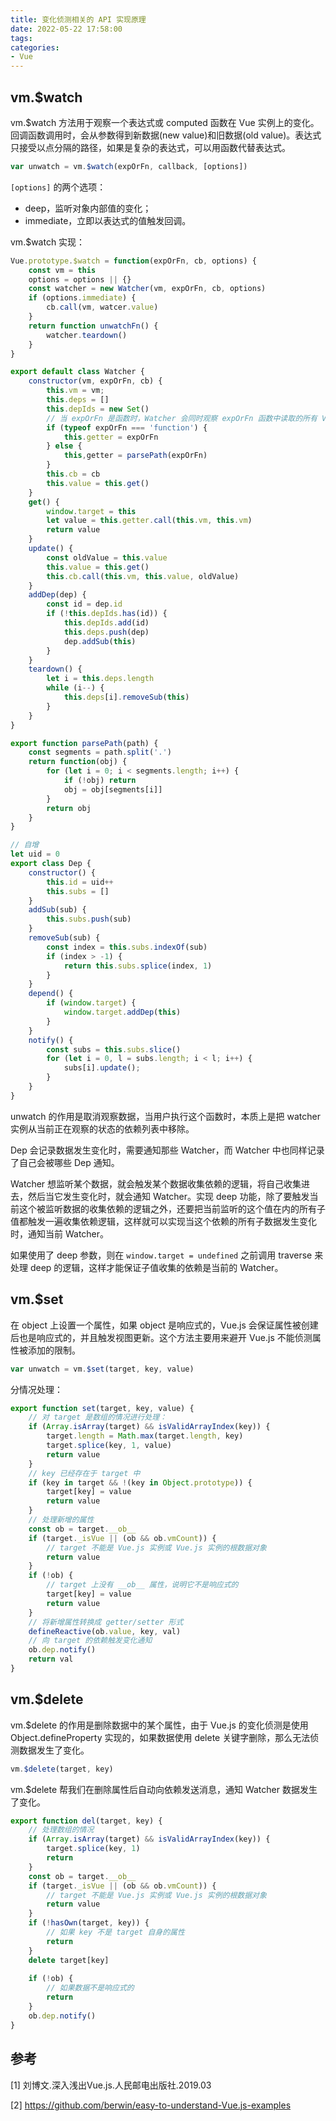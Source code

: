 ```yaml
---
title: 变化侦测相关的 API 实现原理
date: 2022-05-22 17:58:00
tags:
categories:
- Vue
---
```


## vm.$watch
vm.$watch 方法用于观察一个表达式或 computed 函数在 Vue 实例上的变化。回调函数调用时，会从参数得到新数据(new value)和旧数据(old value)。表达式只接受以点分隔的路径，如果是复杂的表达式，可以用函数代替表达式。
```javascript
var unwatch = vm.$watch(expOrFn, callback, [options])
```
`[options]` 的两个选项：
- deep，监听对象内部值的变化；
- immediate，立即以表达式的值触发回调。

vm.$watch 实现：
```javascript
Vue.prototype.$watch = function(expOrFn, cb, options) {
    const vm = this
    options = options || {}
    const watcher = new Watcher(vm, expOrFn, cb, options)
    if (options.immediate) {
        cb.call(vm, watcer.value)
    }
    return function unwatchFn() {
        watcher.teardown()
    }
}

export default class Watcher {
    constructor(vm, expOrFn, cb) {
        this.vm = vm;
        this.deps = []
        this.depIds = new Set()
        // 当 expOrFn 是函数时，Watcher 会同时观察 expOrFn 函数中读取的所有 Vue 实例上的响应式数据
        if (typeof expOrFn === 'function') {
            this.getter = expOrFn
        } else {
            this,getter = parsePath(expOrFn)
        }
        this.cb = cb
        this.value = this.get()
    }
    get() {
        window.target = this
        let value = this.getter.call(this.vm, this.vm)
        return value
    }
    update() {
        const oldValue = this.value
        this.value = this.get()
        this.cb.call(this.vm, this.value, oldValue)
    }
    addDep(dep) {
        const id = dep.id
        if (!this.depIds.has(id)) {
            this.depIds.add(id)
            this.deps.push(dep)
            dep.addSub(this)
        }
    }
    teardown() {
        let i = this.deps.length
        while (i--) {
            this.deps[i].removeSub(this)
        }
    }
}

export function parsePath(path) {
    const segments = path.split('.')
    return function(obj) {
        for (let i = 0; i < segments.length; i++) {
            if (!obj) return
            obj = obj[segments[i]]
        }
        return obj
    }
}

// 自增
let uid = 0
export class Dep {
    constructor() {
        this.id = uid++
        this.subs = []
    }
    addSub(sub) {
        this.subs.push(sub)
    }
    removeSub(sub) {
        const index = this.subs.indexOf(sub)
        if (index > -1) {
            return this.subs.splice(index, 1)
        }
    }
    depend() {
        if (window.target) {
            window.target.addDep(this)
        }
    }
    notify() {
        const subs = this.subs.slice()
        for (let i = 0, l = subs.length; i < l; i++) {
            subs[i].update();
        }
    }
}
```

unwatch 的作用是取消观察数据，当用户执行这个函数时，本质上是把 watcher 实例从当前正在观察的状态的依赖列表中移除。

Dep 会记录数据发生变化时，需要通知那些 Watcher，而 Watcher 中也同样记录了自己会被哪些 Dep 通知。

Watcher 想监听某个数据，就会触发某个数据收集依赖的逻辑，将自己收集进去，然后当它发生变化时，就会通知 Watcher。实现 deep 功能，除了要触发当前这个被监听数据的收集依赖的逻辑之外，还要把当前监听的这个值在内的所有子值都触发一遍收集依赖逻辑，这样就可以实现当这个依赖的所有子数据发生变化时，通知当前 Watcher。

如果使用了 deep 参数，则在 `window.target = undefined` 之前调用 traverse 来处理 deep 的逻辑，这样才能保证子值收集的依赖是当前的 Watcher。

## vm.$set
在 object 上设置一个属性，如果 object 是响应式的，Vue.js 会保证属性被创建后也是响应式的，并且触发视图更新。这个方法主要用来避开 Vue.js 不能侦测属性被添加的限制。
```javascript
var unwatch = vm.$set(target, key, value)
```
分情况处理：
```javascript
export function set(target, key, value) {
    // 对 target 是数组的情况进行处理：
    if (Array.isArray(target) && isValidArrayIndex(key)) {
        target.length = Math.max(target.length, key)
        target.splice(key, 1, value)
        return value
    }
    // key 已经存在于 target 中
    if (key in target && !(key in Object.prototype)) {
        target[key] = value
        return value
    }
    // 处理新增的属性
    const ob = target.__ob__
    if (target._isVue || (ob && ob.vmCount)) {
        // target 不能是 Vue.js 实例或 Vue.js 实例的根数据对象
        return value
    }
    if (!ob) {
        // target 上没有 __ob__ 属性，说明它不是响应式的
        target[key] = value
        return value
    }
    // 将新增属性转换成 getter/setter 形式
    defineReactive(ob.value, key, val)
    // 向 target 的依赖触发变化通知
    ob.dep.notify()
    return val
}
```

## vm.$delete
vm.$delete 的作用是删除数据中的某个属性，由于 Vue.js 的变化侦测是使用 Object.defineProperty 实现的，如果数据使用 delete 关键字删除，那么无法侦测数据发生了变化。
```javascript
vm.$delete(target, key)
```

vm.$delete 帮我们在删除属性后自动向依赖发送消息，通知 Watcher 数据发生了变化。
```javascript
export function del(target, key) {
    // 处理数组的情况
    if (Array.isArray(target) && isValidArrayIndex(key)) {
        target.splice(key, 1)
        return
    }
    const ob = target.__ob__
    if (target._isVue || (ob && ob.vmCount)) {
        // target 不能是 Vue.js 实例或 Vue.js 实例的根数据对象
        return value
    }
    if (!hasOwn(target, key)) {
        // 如果 key 不是 target 自身的属性
        return
    }
    delete target[key]
    
    if (!ob) {
        // 如果数据不是响应式的
        return
    }
    ob.dep.notify()
}
```

## 参考
[1] 刘博文.深入浅出Vue.js.人民邮电出版社.2019.03

[2] https://github.com/berwin/easy-to-understand-Vue.js-examples